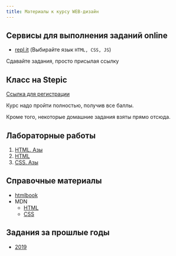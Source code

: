 ```yaml
---
title: Материалы к курсу WEB-дизайн
---
```

<base target="_blank">

## Сервисы для выполнения заданий online

- [repl.it] (Выбирайте язык `HTML, CSS, JS`)

Сдавайте задания,
просто присылая ссылку

## Класс на Stepic

[Ссылка для регистрации][Stepic]

Курс надо пройти полностью,
получив все баллы.

Кроме того,
некоторые домашние задания
взяты прямо отсюда.

## Лабораторные работы

1. [HTML. Азы][lab01]
1. [HTML][lab02]
1. [CSS. Азы][lab03]


## Справочные материалы

- [htmlbook]
- MDN
  - [HTML][html@mdn]
  - [CSS][css@mdn]

## Задания за прошлые годы

- [2019](../h.2019/)

[CodePen]:  https://codepen.io/
[repl.it]:  https://repl.it/
[Stepic]:   https://stepik.org/join-class/f86726c0f1c0eed1d1feeaf0790806c3588d9e41
[htmlbook]: http://htmlbook.ru/
[html@mdn]: https://developer.mozilla.org/ru/docs/Web/HTML
[css@mdn]:  https://developer.mozilla.org/ru/docs/Web/CSS

[lab01]: https://colab.research.google.com/drive/1TUax2cKAgGQkV-NcJFbiszb4WhM0PeiC?usp=sharing
[lab02]: https://colab.research.google.com/drive/1f-ExyVhjGntnN8VjbVsyuiielcEaaLe2?usp=sharing
[lab03]: https://colab.research.google.com/drive/1dYvX0pXDbujWxUJEgf2ajxIxfW4OpnZ_?usp=sharing
